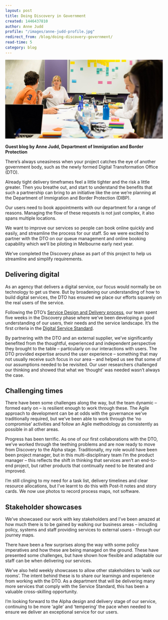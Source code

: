 ```yaml
---
layout: post
title: Doing Discovery in Government
created: 1446437810
author: Anne Judd
profile: "/images/anne-judd-profile.jpg"
redirect_from: /blog/doing-discovery-government/
read-time: 5
category: blog
---
```

![ ](/images/blog-banners/immigration-user-research-banner-2.jpg)

**Guest blog by Anne Judd, Department of Immigration and Border Protection**

There’s always uneasiness when your project catches the eye of another government body, such as the newly formed Digital Transformation Office (DTO).

Already tight delivery timeframes feel a little tighter and the risk a little greater. Then you breathe out, and start to understand the benefits that such a partnership can bring to an initiative like the one we’re planning at the Department of Immigration and Border Protection (DIBP).

Our users need to book appointments with our department for a range of reasons. Managing the flow of these requests is not just complex, it also spans multiple locations.

We want to improve our services so people can book online quickly and easily, and streamline the process for our staff. So we were excited to partner with the DTO on our queue management and online booking capability which we’ll be piloting in Melbourne early next year.

We’ve completed the Discovery phase as part of this project to help us streamline and simplify requirements.

## Delivering digital

As an agency that delivers a digital service, our focus would normally be on technology to get us there. But by broadening our understanding of how to build digital services, the DTO has ensured we place our efforts squarely on the real users of the service.

Following the DTO’s [Service Design and Delivery process](/for-digital-service-teams/standard/service-design-and-delivery-process/), our team spent five weeks in the Discovery phase where we’ve been developing a good understanding of our users, their needs and the service landscape. It’s the first criteria in the [Digital Service Standard](/for-digital-service-teams/standard/).

By partnering with the DTO and an external supplier, we’ve significantly benefited from the thoughtful, experienced and independent perspective they brought to the table – particularly on our interactions with users. The DTO provided expertise around the user experience – something that may not usually receive such focus in our area – and helped us see that some of our assumptions needed to be revisited. Our user researchers challenged our thinking and showed that what we  ‘thought’ was needed wasn’t always the case.

## Challenging times

There have been some challenges along the way, but the team dynamic – formed early on – is resilient enough to work through these. The Agile approach to development can be at odds with the governance we’ve traditionally required, but we’ve been able to work through the ‘no compromise’ activities and follow an Agile methodology as consistently as possible in all other areas.

Progress has been terrific. As one of our first collaborations with the DTO, we’ve worked through the teething problems and are now ready to move from Discovery to the Alpha stage. Traditionally, my role would have been been project manager, but in this multi-disciplinary team I’m the product manager – this reflects the shift in thinking that services aren’t an end-to-end project, but rather products that continually need to be iterated and improved.

I’m still clinging to my need for a task list, delivery timelines and clear resource allocations, but I’ve learnt to do this with Post-It notes and story cards. We now use photos to record process maps, not software.

## Stakeholder showcases

We’ve showcased our work with key stakeholders and I’ve been amazed at how much there is to be gained by walking our business areas – including policy, systems and staff providing services to external users – through our journey maps.

There have been a few surprises along the way with some policy imperatives and how these are being managed on the ground. These have presented some challenges, but have shown how flexible and adaptable our staff can be when delivering our services.

We’ve also held weekly showcases to allow other stakeholders to ‘walk our rooms’. The intent behind these is to share our learnings and experience from working with the DTO. As a department that will be delivering many more services that comply with the Service Standard, this has been a valuable cross-skilling opportunity.

I’m looking forward to the Alpha design and delivery stage of our service, continuing to be more ‘agile’ and ‘tempering’ the pace when needed to ensure we deliver an exceptional service for our users.
